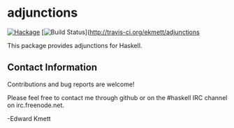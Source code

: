 adjunctions
==========

[![Hackage](https://img.shields.io/hackage/v/adjunctions.svg)](https://hackage.haskell.org/package/adjunctions) [![Build Status](https://secure.travis-ci.org/ekmett/adjunctions.png?branch=master)](http://travis-ci.org/ekmett/adjunctions

This package provides adjunctions for Haskell.

Contact Information
-------------------

Contributions and bug reports are welcome!

Please feel free to contact me through github or on the #haskell IRC channel on irc.freenode.net.

-Edward Kmett

